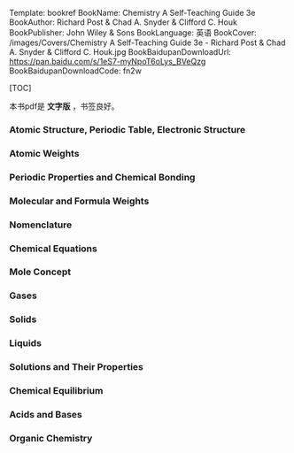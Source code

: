 Template: bookref
BookName: Chemistry A Self-Teaching Guide 3e
BookAuthor: Richard Post & Chad A. Snyder & Clifford C. Houk
BookPublisher: John Wiley & Sons
BookLanguage: 英语
BookCover: /images/Covers/Chemistry A Self-Teaching Guide 3e - Richard Post & Chad A. Snyder & Clifford C. Houk.jpg
BookBaidupanDownloadUrl: https://pan.baidu.com/s/1eS7-myNpoT6oLys_BVeQzg 
BookBaidupanDownloadCode: fn2w

[TOC]

本书pdf是 **文字版** ，书签良好。

### Atomic Structure, Periodic Table, Electronic Structure 
### Atomic Weights 
### Periodic Properties and Chemical Bonding 
### Molecular and Formula Weights 
### Nomenclature 
### Chemical Equations 
### Mole Concept 
### Gases 
### Solids 
### Liquids 
### Solutions and Their Properties 
### Chemical Equilibrium

### Acids and Bases 
### Organic Chemistry